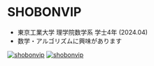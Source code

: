 # SHOBONVIP
- 東京工業大学 理学院数学系 学士4年 (2024.04)
- 数学・アルゴリズムに興味があります

[![shobonvip](https://img.shields.io/endpoint?url=https%3A%2F%2Fatcoder-badges.now.sh%2Fapi%2Fatcoder%2Fjson%2Fshobonvip)](https://atcoder.jp/users/shobonvip)
[![shobonvip](https://img.shields.io/endpoint?url=https%3A%2F%2Fatcoder-badges.now.sh%2Fapi%2Fcodeforces%2Fjson%2Fshobonvip)](https://codeforces.com/profile/shobonvip)
